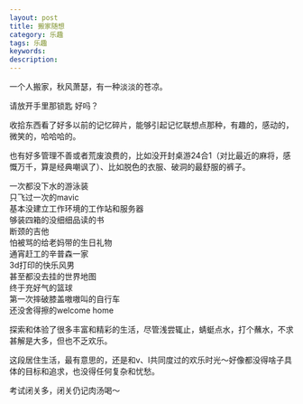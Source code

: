 ```yaml
---
layout: post
title: 搬家随想
category: 乐趣
tags: 乐趣
keywords: 
description: 
---
```




一个人搬家，秋风萧瑟，有一种淡淡的苍凉。

请放开手里那锁匙 好吗？  

收拾东西看了好多以前的记忆碎片，能够引起记忆联想点那种，有趣的，感动的，微笑的，哈哈哈的。

也有好多管理不善或者荒废浪费的，比如没开封桌游24合1（对比最近的麻将，感慨万千，算是经典嘲讽了）、比如脱色的衣服、破洞的最舒服的裤子。

一次都没下水的游泳装  
只飞过一次的mavic  
基本没建立工作环境的工作站和服务器  
够装四箱的没细细品读的书  
断颈的吉他  
怕被骂的给老妈带的生日礼物  
通宵赶工的辛普森一家  
3d打印的快乐风男  
甚至都没去挂的世界地图  
终于充好气的篮球  
第一次摔破膝盖嗷嗷叫的自行车  
还没舍得擦的welcome home  


探索和体验了很多丰富和精彩的生活，尽管浅尝辄止，蜻蜓点水，打个蘸水，不求甚解是大多，但也不乏欢乐。  

这段居住生活，最有意思的，还是和v、l共同度过的欢乐时光～好像都没得啥子具体的目标和追求，也没得任何复杂和忧愁。  

考试闭关多，闭关仍记肉汤喝～  


